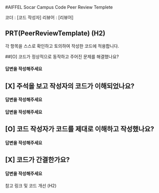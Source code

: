 #AIFFEL Socar Campus Code Peer Review Templete

코더 : [코드 작성자]
리뷰어 : [리뷰어]

## PRT(PeerReviewTemplate) (H2)
각 항목을 스스로 확인하고 토의하여 작성한 코드에 적용합니다.

##[O] 코드가 정상적으로 동작하고 주어진 문제를 해결했나요?
#### 답변을 작성해주세요
## [X] 주석을 보고 작성자의 코드가 이해되었나요?
#### 답변을 작성해주세요
#### 답변을 작성해주세요
## [O] 코드 작성자가 코드를 제대로 이해하고 작성했나요?
#### 답변을 작성해주세요
## [X] 코드가 간결한가요?
#### 답변을 작성해주세요


참고 링크 및 코드 개선 (H2)
